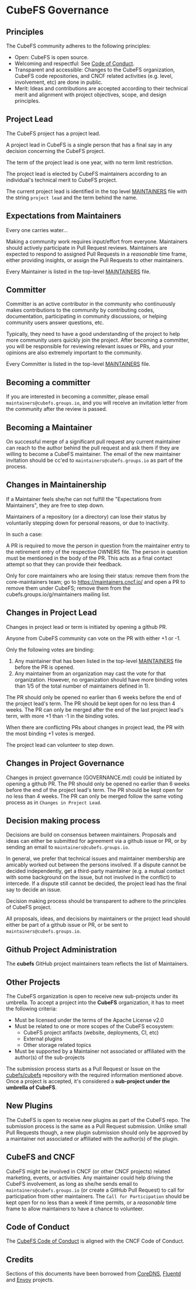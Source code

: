 # CubeFS Governance

## Principles

The CubeFS community adheres to the following principles:

- Open: CubeFS is open source.
- Welcoming and respectful: See [Code of Conduct](CODE_OF_CONDUCT.md).
- Transparent and accessible: Changes to the CubeFS organization, CubeFS code repositories, and CNCF related activities (e.g. level, involvement, etc) are done in public.
- Merit: Ideas and contributions are accepted according to their technical merit and alignment with project objectives, scope, and design principles.

## Project Lead

The CubeFS project has a project lead.

A project lead in CubeFS is a single person that has a final say in any decision concerning the CubeFS project.

The term of the project lead is one year, with no term limit restriction.

The project lead is elected by CubeFS maintainers according to an individual's technical merit to CubeFS project.

The current project lead is identified in the top level [MAINTAINERS](MAINTAINERS.md) file with the string
`project lead` and the term behind the name.


## Expectations from Maintainers

Every one carries water...

Making a community work requires input/effort from everyone. Maintainers should actively
participate in Pull Request reviews. Maintainers are expected to respond to assigned Pull Requests
in a *reasonable* time frame, either providing insights, or assign the Pull Requests to other
maintainers.

Every Maintainer is listed in the top-level [MAINTAINERS](MAINTAINERS.md) file.

## Committer

Committer is an active contributor in the community who continuously makes contributions to the community by contributing codes, documentation, participating in community discussions, or helping community users answer questions, etc. 

Typically, they need to have a good understanding of the project to help more community users quickly join the project. After becoming a committer, you will be responsible for reviewing relevant issues or PRs, and your opinions are also extremely important to the community.

Every Committer is listed in the top-level [MAINTAINERS](MAINTAINERS.md) file.

## Becoming a committer

If you are interested in becoming a committer, please email `maintainers@cubefs.groups.io`, and you will receive an invitation letter from the community after the review is passed.

## Becoming a Maintainer

On successful merge of a significant pull request any current maintainer can reach
to the author behind the pull request and ask them if they are willing to become a CubeFS
maintainer. The email of the new maintainer invitation should be cc'ed to `maintainers@cubefs.groups.io`
as part of the process.

## Changes in Maintainership

If a Maintainer feels she/he can not fulfill the "Expectations from Maintainers", they are free to step down.

Maintainers of a repository (or a directory) can lose their status by voluntarily stepping down for personal reasons, or due to inactivity.

In such a case:

A PR is required to move the person in question from the maintainer entry to the retirement entry of the respective OWNERS file. The person in question must be mentioned in the body of the PR. This acts as a final contact attempt so that they can provide their feedback.

Only for core maintainers who are losing their status:
remove them from the core-maintainers team;
go to https://maintainers.cncf.io/ and open a PR to remove them under CubeFS;
remove them from the cubefs.groups.io/g/maintainers mailing list.


## Changes in Project Lead

Changes in project lead or term is initiated by opening a github PR.

Anyone from CubeFS community can vote on the PR with either +1 or -1.

Only the following votes are binding:
1) Any maintainer that has been listed in the top-level [MAINTAINERS](MAINTAINERS.md) file before the PR is opened.
2) Any maintainer from an organization may cast the vote for that organization. However, no organization
should have more binding votes than 1/5 of the total number of maintainers defined in 1).

The PR should only be opened no earlier than 6 weeks before the end of the project lead's term.
The PR should be kept open for no less than 4 weeks. The PR can only be merged after the end of the
last project lead's term, with more +1 than -1 in the binding votes.

When there are conflicting PRs about changes in project lead, the PR with the most binding +1 votes is merged.

The project lead can volunteer to step down.

## Changes in Project Governance

Changes in project governance (GOVERNANCE.md) could be initiated by opening a github PR.
The PR should only be opened no earlier than 6 weeks before the end of the project lead's term.
The PR should be kept open for no less than 4 weeks. The PR can only be merged follow the same
voting process as in `Changes in Project Lead`.

## Decision making process

Decisions are build on consensus between maintainers.
Proposals and ideas can either be submitted for agreement via a github issue or PR,
or by sending an email to `maintainers@cubefs.groups.io`.

In general, we prefer that technical issues and maintainer membership are amicably worked out between the persons involved.
If a dispute cannot be decided independently, get a third-party maintainer (e.g. a mutual contact with some background
on the issue, but not involved in the conflict) to intercede.
If a dispute still cannot be decided, the project lead has the final say to decide an issue.

Decision making process should be transparent to adhere to
the principles of CubeFS project.

All proposals, ideas, and decisions by maintainers or the project lead
should either be part of a github issue or PR, or be sent to `maintainers@cubefs.groups.io`.

## Github Project Administration

The __cubefs__ GitHub project maintainers team reflects the list of Maintainers.

## Other Projects

The CubeFS organization is open to receive new sub-projects under its umbrella. To accept a project
into the __CubeFS__ organization, it has to meet the following criteria:

- Must be licensed under the terms of the Apache License v2.0
- Must be related to one or more scopes of the CubeFS ecosystem:
  - CubeFS project artifacts (website, deployments, CI, etc)
  - External plugins
  - Other storage related topics
- Must be supported by a Maintainer not associated or affiliated with the author(s) of the sub-projects

The submission process starts as a Pull Request or Issue on the
[cubefs/cubefs](https://github.com/cubefs/cubefs) repository with the required information
mentioned above. Once a project is accepted, it's considered a __sub-project under the umbrella of CubeFS__.

## New Plugins

The CubeFS is open to receive new plugins as part of the CubeFS repo. The submission process is the same as a Pull Request submission. Unlike small Pull Requests though, a new plugin submission should only be approved by a maintainer not associated or affiliated with the author(s) of the plugin.

## CubeFS and CNCF

CubeFS might be involved in CNCF (or other CNCF projects) related
marketing, events, or activities. Any maintainer could help driving the CubeFS involvement, as long as
she/he sends email to `maintainers@cubefs.groups.io` (or create a GitHub Pull Request) to call for participation
from other maintainers. The `Call for Participation` should be kept open for no less than a week if time
permits, or a _reasonable_ time frame to allow maintainers to have a chance to volunteer.

## Code of Conduct

The [CubeFS Code of Conduct](CODE_OF_CONDUCT.md) is aligned with the CNCF Code of Conduct.

## Credits

Sections of this documents have been borrowed from [CoreDNS](https://raw.githubusercontent.com/coredns/coredns/master/GOVERNANCE.md), [Fluentd](https://github.com/fluent/fluentd/blob/master/GOVERNANCE.md) and [Envoy](https://github.com/envoyproxy/envoy/blob/master/GOVERNANCE.md) projects.
